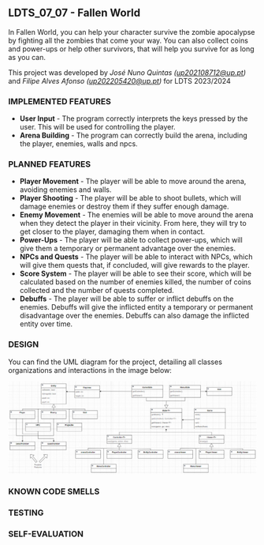 ## LDTS_07_07 - Fallen World

In Fallen World, you can help your character survive the zombie apocalypse by fighting all the zombies that 
come your way. You can also collect coins and power-ups or help other survivors, that will help you survive for as long as you can.

This project was developed by *José Nuno Quintas (up202108712@up.pt)* and *Filipe Alves Afonso (up202205420@up.pt)* for LDTS 2023/2024

### IMPLEMENTED FEATURES

- **User Input** - The program correctly interprets the keys pressed by the user. This will be used for controlling the player.
- **Arena Building** - The program can correctly build the arena, including the player, enemies, walls and npcs.


### PLANNED FEATURES

- **Player Movement** - The player will be able to move around the arena, avoiding enemies and walls.
- **Player Shooting** - The player will be able to shoot bullets, which will damage enemies or destroy them if they suffer enough damage.
- **Enemy Movement** - The enemies will be able to move around the arena when they detect the player in their vicinity. From here, they will try to get closer to the player, damaging them when in contact.
- **Power-Ups** - The player will be able to collect power-ups, which will give them a temporary or permanent advantage over the enemies.
- **NPCs and Quests** - The player will be able to interact with NPCs, which will give them quests that, if concluded, will give rewards to the player.
- **Score System** - The player will be able to see their score, which will be calculated based on the number of enemies killed, the number of coins collected and the number of quests completed.
- **Debuffs** - The player will be able to suffer or inflict debuffs on the enemies. Debuffs will give the inflicted entity a temporary or permanent disadvantage over the enemies. Debuffs can also damage the inflicted entity over time.

### DESIGN

You can find the UML diagram for the project, detailing all classes organizations and interactions in the image below:

![here](imgs/Screenshot_LDTS.png)

### KNOWN CODE SMELLS

### TESTING

### SELF-EVALUATION
